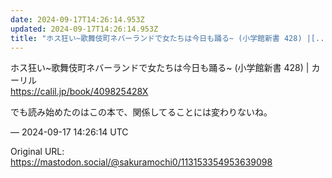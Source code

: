 ```yaml
---
date: 2024-09-17T14:26:14.953Z
updated: 2024-09-17T14:26:14.953Z
title: "ホス狂い~歌舞伎町ネバーランドで女たちは今日も踊る~ (小学館新書 428) |[...]"
---
```


<p>ホス狂い~歌舞伎町ネバーランドで女たちは今日も踊る~ (小学館新書 428) | カーリル<br /><a href="https://calil.jp/book/409825428X" target="_blank" rel="nofollow noopener" translate="no"><span class="invisible">https://</span><span class="">calil.jp/book/409825428X</span><span class="invisible"></span></a></p><p>でも読み始めたのはこの本で、関係してることには変わりないね。</p>

&mdash; 2024-09-17 14:26:14 UTC

Original URL: https://mastodon.social/@sakuramochi0/113153354953639098
